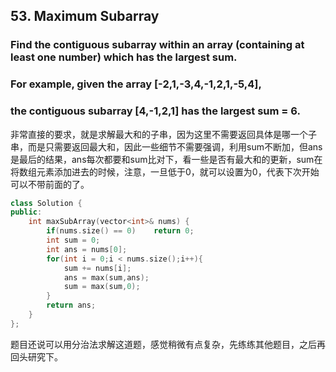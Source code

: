 ## 53. Maximum Subarray ##
### Find the contiguous subarray within an array (containing at least one number) which has the largest sum. ###

### For example, given the array [-2,1,-3,4,-1,2,1,-5,4], ###
### the contiguous subarray [4,-1,2,1] has the largest sum = 6. ###

非常直接的要求，就是求解最大和的子串，因为这里不需要返回具体是哪一个子串，而是只需要返回最大和，因此一些细节不需要强调，利用sum不断加，但ans是最后的结果，ans每次都要和sum比对下，看一些是否有最大和的更新，sum在将数组元素添加进去的时候，注意，一旦低于0，就可以设置为0，代表下次开始可以不带前面的了。
```cpp
class Solution {
public:
    int maxSubArray(vector<int>& nums) {
        if(nums.size() == 0)    return 0;
        int sum = 0;
        int ans = nums[0];
        for(int i = 0;i < nums.size();i++){
            sum += nums[i];
            ans = max(sum,ans);
            sum = max(sum,0); 
        }
        return ans;
    }
};

```
题目还说可以用分治法求解这道题，感觉稍微有点复杂，先练练其他题目，之后再回头研究下。